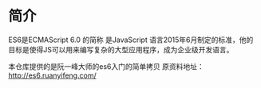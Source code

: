 # 简介
ES6是ECMAScript 6.0 的简称 是JavaScript 语言2015年6月制定的标准，他的目标是使得JS可以用来编写复杂的大型应用程序，成为企业级开发语言。

本仓库提供的是阮一峰大师的es6入门的简单拷贝 原资料地址：
http://es6.ruanyifeng.com/
